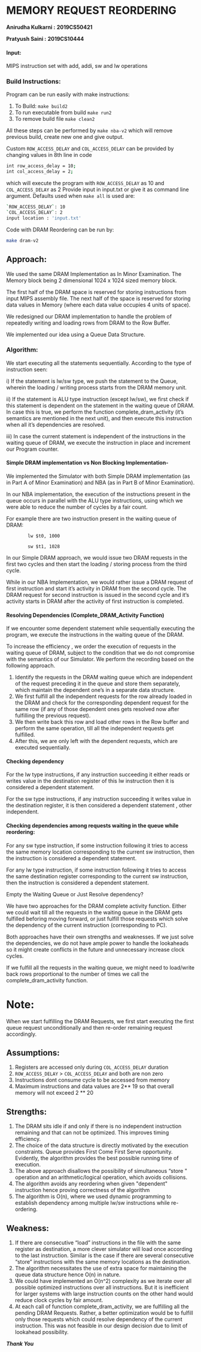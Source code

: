 # **MEMORY REQUEST REORDERING**

**Anirudha Kulkarni :** **2019CS50421**

**Pratyush Saini :** **2019CS10444**

#### Input:

MIPS instruction set with add, addi, sw and lw operations

### Build Instructions:

Program can be run easily with make instructions:

1. To Build: `make build2`
2. To run executable from build `make run2`
3. To remove build file `make clean2`

All these steps can be performed by `make nba-v2` which will remove previous build, create new one and give output.

Custom `ROW_ACCESS_DELAY` and `COL_ACCESS_DELAY` can be provided by changing values in 8th line in code

```bash
int row_access_delay = 10;
int col_access_delay = 2;
```

which will execute the program with `ROW_ACCESS_DELAY` as 10 and `COL_ACCESS_DELAY` as 2
Provide input in input.txt or give it as command line argument.
Defaults used when `make all` is used are:

```bash
`ROW_ACCESS_DELAY`: 10
`COL_ACCESS_DELAY`: 2
input location : 'input.txt' 
```

Code with DRAM Reordering can be run by:

```bash
make dram-v2
```

## Approach:

We used the same DRAM Implementation as In Minor Examination. The Memory block being 2 dimensional 1024 x 1024 sized memory block.

The first half of the DRAM space is reserved for storing instructions from input MIPS assembly file. The next half of the space is reserved for storing data values in Memory (where each data value occupies 4 units of space).

We redesigned our DRAM implementation to handle the problem of repeatedly writing and loading rows from DRAM to the Row Buffer.

We implemented our idea using a Queue Data Structure.

### Algorithm:

We start executing all the statements sequentially. According to the type of instruction seen:

i) If the statement is lw/sw type, we push the statement to the Queue, wherein the loading / writing process starts from the DRAM memory unit.

ii) If the statement is ALU type instruction (except lw/sw), we first check if this statement is dependent on the statement in the waiting queue of DRAM. In case this is true, we perform the function complete_dram_activity (it’s semantics are mentioned in the next unit), and then execute this instruction when all it’s dependencies are resolved.

iii) In case the current statement is independent of the instructions in the waiting queue of DRAM, we execute the instruction in place and increment our Program counter.

#### ****Simple DRAM implementation vs Non Blocking Implementation****-

We implemented the Simulator with both Simple DRAM implementation (as in Part A of Minor Examination) and NBA (as in Part B of Minor Examination).

In our NBA implementation, the execution of the instructions present in the queue occurs in parallel with the ALU type instructions, using which we were able to reduce the number of cycles by a fair count.

For example there are two instruction present in the waiting queue of DRAM:

			lw $t0, 1000

			sw $t1, 1028
In our Simple DRAM approach, we would issue two DRAM requests in the first two cycles and then start the loading / storing process from the third cycle.

While in our NBA Implementation, we would rather issue a DRAM request of first instruction and start it’s activity in DRAM from the second cycle. The DRAM request for second instruction is issued in the second cycle and it’s activity starts in DRAM after the activity of first instruction is completed.

#### ****Resolving Dependencies (Complete_DRAM_Activity Function)****

If we encounter some dependent statement while sequentially executing the program, we execute the instructions in the waiting queue of the DRAM.

To increase the efficiency , we order the execution of requests in the waiting queue of DRAM, subject to the condition that we do not compromise with the semantics of our Simulator. We perform the recording based on the following approach.

1. Identify the requests in the DRAM waiting queue which are independent of the request preceding it in the queue and store them separately, which maintain the dependent one’s in a separate data structure.
2. We first fulfill all the independent requests for the row already loaded in the DRAM and check for the corresponding dependent request for the same row (if any of those dependent ones gets resolved now after fulfilling the previous request).
3. We then write back this row and load other rows in the Row buffer and perform the same operation, till all the independent requests get fulfilled.
4. After this, we are only left with the dependent requests, which are executed sequentially.

#### ****Checking dependency****

For the lw type instructions, if any instruction succeeding it either reads or writes value in the destination register of this lw instruction then it is considered a dependent statement.

For the sw type instructions, if any instruction succeeding it writes value in the destination register, it is then considered a dependent statement , other independent.

#### ****Checking dependencies among requests waiting in the queue while reordering:****

For any sw type instruction, if some instruction following it tries to access the same memory location corresponding to the current sw instruction, then the instruction is considered a dependent statement.

For any lw type instruction, if some instruction following it tries to access the same destination register corresponding to the current sw instruction, then the instruction is considered a dependent statement.

Empty the Waiting Queue or Just Resolve dependency?

We have two approaches for the DRAM complete activity function. Either we could wait till all the requests in the waiting queue in the DRAM gets fulfilled beforing moving forward, or just fulfill those requests which solve the dependency of the current instruction (corresponding to PC).

Both approaches have their own strengths and weaknesses. If we just solve the dependencies, we do not have ample power to handle the lookaheads so it might create conflicts in the future and unnecessary increase clock cycles.

If we fulfill all the requests in the waiting queue, we might need to load/write back rows proportional to the number of times we call the complete_dram_activity function.

# Note:
When we start fulfilling the DRAM Requests, we first start executing the first queue request unconditionally and then re-order remaining request accordingly.

## Assumptions:

1. Registers are accessed only during `COL_ACCESS_DELAY` duration
2. `ROW_ACCESS_DELAY` > `COL_ACCESS_DELAY` and both are non zero
3. Instructions dont consume cycle to be accessed from memory
4. Maximum instructions and data values are 2** 19 so that overall memory will not exceed 2 ** 20

## Strengths:

1. The DRAM sits idle if and only if there is no independent instruction remaining and that can not be optimized. This improves timing efficiency.
2. The choice of the data structure is directly motivated by the execution constraints. Queue provides First Come First Serve opportunity. Evidently, the algorithm provides the best possible running time of execution.
3. The above approach disallows the possibility of simultaneous “store " operation and
   an arithmetic/logical operation, which avoids collisions.
4. The algorithm avoids any reordering when given "dependent" instruction hence proving correctness of the algorithm
5. The algorithm is O(n), where we used dynamic programming to establish dependency among multiple lw/sw instructions while re-ordering.
## Weakness:

1. If there are consecutive “load” instructions in the file with the same register as
   destination, a more clever simulator will load once according to the last instruction.
   Similar is the case if there are several consecutive “store” instructions with the same
   memory locations as the destination.
2. The algorithm necessitates the use of extra space for maintaining the queue data structure hence O(n) in nature.
3. We could have implemented an O(n^2) complexity as we iterate over all possible optimized instructions over all instructions. But it is inefficient for larger systems with large instruction counts on the other hand would reduce clock cycles by fair amount.
4. At each call of function complete_dram_activity, we are fulfilling all the pending DRAM Requests. Rather, a better optimization would be to fulfill only those requests which could resolve dependency of the current instruction. This was not feasible in our design decision due to limit of lookahead possibility.

***Thank You***